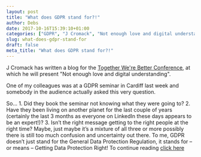 ```yaml
---
layout: post
title: "What does GDPR stand for?!"
author: Debs
date: 2017-10-16T15:39:10+01:00
categories: ["GDPR", "J Cromack", "Not enough love and digital understanding", "Opinions", "Personal Data", "Together We're Better"]
slug: what-does-gdpr-stand-for
draft: false
meta_title: "What does GDPR stand for?!"
---
```


J Cromack has written a blog for the [Together We're Better Conference](https://www.togetherwerebetter.org.uk/), at which he will present "Not enough love and digital understanding".

One of my colleagues was at a GDPR seminar in Cardiff last week and somebody in the audience actually asked this very question.

So... 1. Did they book the seminar not knowing what they were going to? 2. Have they been living on another planet for the last couple of years (certainly the last 3 months as everyone on LinkedIn these days appears to be an expert!)? 3. Isn’t the right message getting to the right people at the right time? Maybe, just maybe it’s a mixture of all three or more possibly there is still too much confusion and uncertainty out there. To me, GDPR doesn’t just stand for the General Data Protection Regulation, it stands for – or means – Getting Data Protection Right! To continue reading [click here](https://www.togetherwerebetter.org.uk/resources/what-does-gdpr-stand)